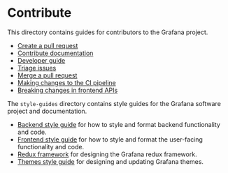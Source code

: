 # Contribute

This directory contains guides for contributors to the Grafana project.

- [Create a pull request](create-pull-request.md)
- [Contribute documentation](../contribute/documentation/README.md)
- [Developer guide](developer-guide.md)
- [Triage issues](triage-issues.md)
- [Merge a pull request](merge-pull-request.md)
- [Making changes to the CI pipeline](drone-pipeline.md)
- [Breaking changes in frontend APIs](./breaking-changes-guide/breaking-changes-guide.md)

The `style-guides` directory contains style guides for the Grafana software project and documentation.

- [Backend style guide](backend/style-guide.md) for how to style and format backend functionality and code.
- [Frontend style guide](style-guides/frontend.md) for how to style and format the user-facing functionality and code.
- [Redux framework](style-guides/redux.md) for designing the Grafana redux framework.
- [Themes style guide](style-guides/themes.md) for designing and updating Grafana themes.
